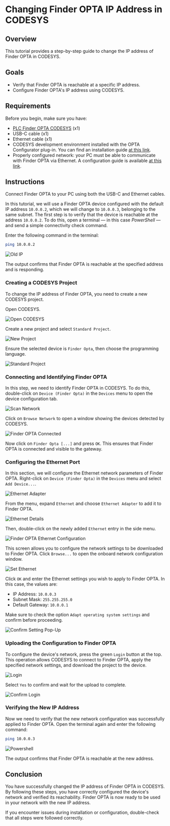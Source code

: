 # Changing Finder OPTA IP Address in CODESYS

## Overview

This tutorial provides a step-by-step guide to change the IP address of Finder OPTA in CODESYS.

## Goals

- Verify that Finder OPTA is reachable at a specific IP address.
- Configure Finder OPTA's IP address using CODESYS.

## Requirements

Before you begin, make sure you have:

- [PLC Finder OPTA CODESYS](https://opta.findernet.com/en/codesys) (x1)
- USB-C cable (x1)
- Ethernet cable (x1)
- CODESYS development environment installed with the OPTA Configurator plug-in. You can find an installation guide [at this
  link](https://opta.findernet.com/en/tutorial/codesys-plugin-tutorial).
- Properly configured network: your PC must be able to communicate with Finder OPTA via Ethernet. A configuration guide is available
  [at this link](https://opta.findernet.com/en/tutorial/codesys-via-ethernet).

## Instructions

Connect Finder OPTA to your PC using both the USB-C and Ethernet cables.

In this tutorial, we will use a Finder OPTA device configured with the default IP address `10.0.0.2`, which we will change to
`10.0.0.3`, belonging to the same subnet. The first step is to verify that the device is reachable at the address `10.0.0.2`. To do
this, open a terminal — in this case *PowerShell* — and send a simple connectivity check command.

Enter the following command in the terminal:

```bash
ping 10.0.0.2
```

![Old IP](assets/old-ip-response.png)

The output confirms that Finder OPTA is reachable at the specified address and is responding.

### Creating a CODESYS Project

To change the IP address of Finder OPTA, you need to create a new CODESYS project.

Open CODESYS.

![Open CODESYS](assets/en/01-new-project.png)

Create a new project and select `Standard Project`.

![New Project](assets/en/02-standard-project.png)

Ensure the selected device is `Finder Opta`, then choose the programming language.

![Standard Project](assets/en/03-finder-opta.png)

### Connecting and Identifying Finder OPTA

In this step, we need to identify Finder OPTA in CODESYS. To do this, double-click on `Device (Finder Opta)` in the `Devices` menu
to open the device configuration tab.

![Scan Network](assets/en/05-device-menu.png)

Click on `Browse Network` to open a window showing the devices detected by CODESYS.

![Finder OPTA Connected](assets/en/07-opta-identified.png)

Now click on `Finder Opta [...]` and press `OK`. This ensures that Finder OPTA is connected and visible to the gateway.

### Configuring the Ethernet Port

In this section, we will configure the Ethernet network parameters of Finder OPTA. Right-click on `Device (Finder Opta)` in the
`Devices` menu and select `Add Device...`.

![Ethernet Adapter](assets/en/09-add-ethernet.png)

From the menu, expand `Ethernet` and choose `Ethernet Adapter` to add it to Finder OPTA.

![Ethernet Details](assets/en/10-add-ethernet-adapter.png)

Then, double-click on the newly added `Ethernet` entry in the side menu.

![Finder OPTA Ethernet Configuration](assets/en/11-network-config.png)

This screen allows you to configure the network settings to be downloaded to Finder OPTA. Click `Browse...` to open the onboard
network configuration window.

![Set Ethernet](assets/en/12-browse-network.png)

Click `OK` and enter the Ethernet settings you wish to apply to Finder OPTA. In this case, the values are:

- IP Address: `10.0.0.3`
- Subnet Mask: `255.255.255.0`
- Default Gateway: `10.0.0.1`

Make sure to check the option `Adapt operating system settings` and confirm before proceeding.

![Confirm Setting Pop-Up](assets/en/13-confirm-popup.png)

### Uploading the Configuration to Finder OPTA

To configure the device's network, press the green `Login` button at the top. This operation allows CODESYS to connect to Finder
OPTA, apply the specified network settings, and download the project to the device.

![Login](assets/en/14-login.png)

Select `Yes` to confirm and wait for the upload to complete.

![Confirm Login](assets/en/15-confirm-login.png)

### Verifying the New IP Address

Now we need to verify that the new network configuration was successfully applied to Finder OPTA. Open the terminal again and enter
the following command:

```bash
ping 10.0.0.3
```

![Powershell](assets/new-ip.png)

The output confirms that Finder OPTA is reachable at the new address.

## Conclusion

You have successfully changed the IP address of Finder OPTA in CODESYS. By following these steps, you have correctly configured the
device's network and verified its reachability. Finder OPTA is now ready to be used in your network with the new IP address.

If you encounter issues during installation or configuration, double-check that all steps were followed correctly.

<!-- Insert contact information for support -->